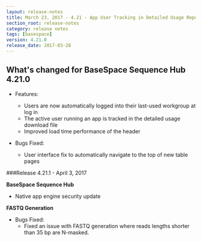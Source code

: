 ```yaml
---
layout: release-notes
title: March 23, 2017 - 4.21 - App User Tracking in Detailed Usage Reports
section_root: release-notes
category: release notes
tags: [basespace]
version: 4.21.0
release_date: 2017-03-28
---
```


## What's changed for BaseSpace Sequence Hub 4.21.0

- Features:
	- Users are now automatically logged into their last-used workgroup at log in
	- The active user running an app is tracked in the detailed usage download file
	- Improved load time performance of the header
  
- Bugs Fixed:
	- User interface fix to automatically navigate to the top of new table pages

###Release 4.21.1 - April 3, 2017

**BaseSpace Sequence Hub**

-	Native app engine security update

**FASTQ Generation**<a name="FASTQ"></a>

- Bugs Fixed:
	- Fixed an issue with FASTQ generation where reads lengths shorter than 35 bp are N-masked.